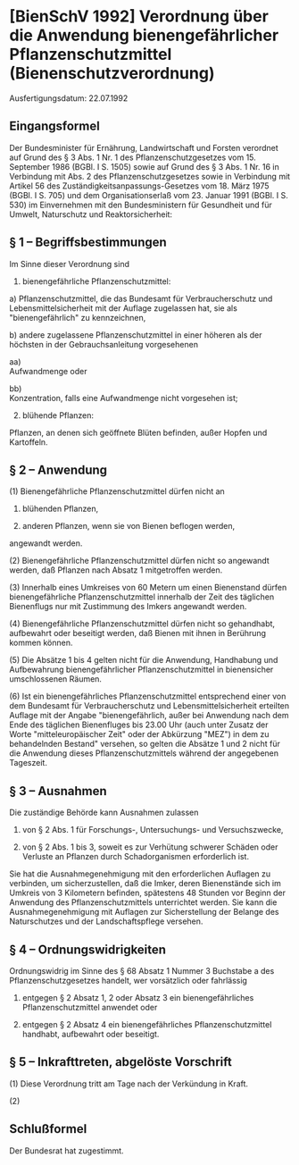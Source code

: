 # [BienSchV 1992] Verordnung über die Anwendung bienengefährlicher Pflanzenschutzmittel  (Bienenschutzverordnung)

Ausfertigungsdatum: 22.07.1992

 

## Eingangsformel

Der Bundesminister für Ernährung, Landwirtschaft und Forsten verordnet auf Grund des § 3 Abs. 1 Nr. 1 des Pflanzenschutzgesetzes vom 15. September 1986 (BGBl. I S. 1505) sowie auf Grund des § 3 Abs. 1 Nr. 16 in Verbindung mit Abs. 2 des Pflanzenschutzgesetzes sowie in Verbindung mit Artikel 56 des Zuständigkeitsanpassungs-Gesetzes vom 18. März 1975 (BGBl. I S. 705) und dem Organisationserlaß vom 23. Januar 1991 (BGBl. I S. 530) im Einvernehmen mit den Bundesministern für Gesundheit und für Umwelt, Naturschutz und Reaktorsicherheit:


## § 1 – Begriffsbestimmungen

Im Sinne dieser Verordnung sind

1. bienengefährliche Pflanzenschutzmittel:

a) Pflanzenschutzmittel, die das Bundesamt für Verbraucherschutz und Lebensmittelsicherheit mit der Auflage zugelassen hat, sie als "bienengefährlich" zu kennzeichnen,

b) andere zugelassene Pflanzenschutzmittel in einer höheren als der höchsten in der Gebrauchsanleitung vorgesehenen

aa)  
Aufwandmenge oder

bb)  
Konzentration, falls eine Aufwandmenge nicht vorgesehen ist;

2. blühende Pflanzen:

Pflanzen, an denen sich geöffnete Blüten befinden, außer Hopfen und Kartoffeln.


## § 2 – Anwendung

(1) Bienengefährliche Pflanzenschutzmittel dürfen nicht an

1. blühenden Pflanzen,

2. anderen Pflanzen, wenn sie von Bienen beflogen werden,

angewandt werden.

(2) Bienengefährliche Pflanzenschutzmittel dürfen nicht so angewandt werden, daß Pflanzen nach Absatz 1 mitgetroffen werden.

(3) Innerhalb eines Umkreises von 60 Metern um einen Bienenstand dürfen bienengefährliche Pflanzenschutzmittel innerhalb der Zeit des täglichen Bienenflugs nur mit Zustimmung des Imkers angewandt werden.

(4) Bienengefährliche Pflanzenschutzmittel dürfen nicht so gehandhabt, aufbewahrt oder beseitigt werden, daß Bienen mit ihnen in Berührung kommen können.

(5) Die Absätze 1 bis 4 gelten nicht für die Anwendung, Handhabung und Aufbewahrung bienengefährlicher Pflanzenschutzmittel in bienensicher umschlossenen Räumen.

(6) Ist ein bienengefährliches Pflanzenschutzmittel entsprechend einer von dem Bundesamt für Verbraucherschutz und Lebensmittelsicherheit erteilten Auflage mit der Angabe "bienengefährlich, außer bei Anwendung nach dem Ende des täglichen Bienenfluges bis 23.00 Uhr (auch unter Zusatz der Worte "mitteleuropäischer Zeit" oder der Abkürzung "MEZ") in dem zu behandelnden Bestand" versehen, so gelten die Absätze 1 und 2 nicht für die Anwendung dieses Pflanzenschutzmittels während der angegebenen Tageszeit.


## § 3 – Ausnahmen

Die zuständige Behörde kann Ausnahmen zulassen

1. von § 2 Abs. 1 für Forschungs-, Untersuchungs- und Versuchszwecke,

2. von § 2 Abs. 1 bis 3, soweit es zur Verhütung schwerer Schäden oder Verluste an Pflanzen durch Schadorganismen erforderlich ist.

Sie hat die Ausnahmegenehmigung mit den erforderlichen Auflagen zu verbinden, um sicherzustellen, daß die Imker, deren Bienenstände sich im Umkreis von 3 Kilometern befinden, spätestens 48 Stunden vor Beginn der Anwendung des Pflanzenschutzmittels unterrichtet werden. Sie kann die Ausnahmegenehmigung mit Auflagen zur Sicherstellung der Belange des Naturschutzes und der Landschaftspflege versehen.


## § 4 – Ordnungswidrigkeiten

Ordnungswidrig im Sinne des § 68 Absatz 1 Nummer 3 Buchstabe a des Pflanzenschutzgesetzes handelt, wer vorsätzlich oder fahrlässig

1. entgegen § 2 Absatz 1, 2 oder Absatz 3 ein bienengefährliches Pflanzenschutzmittel anwendet oder

2. entgegen § 2 Absatz 4 ein bienengefährliches Pflanzenschutzmittel handhabt, aufbewahrt oder beseitigt.


## § 5 – Inkrafttreten, abgelöste Vorschrift

(1) Diese Verordnung tritt am Tage nach der Verkündung in Kraft.

(2)


## Schlußformel

Der Bundesrat hat zugestimmt.
